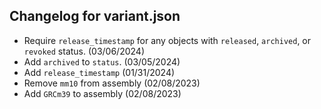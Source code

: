 ## Changelog for variant.json

* Require `release_timestamp` for any objects with `released`, `archived`, or `revoked` status. (03/06/2024)
* Add `archived` to `status`. (03/05/2024)
* Add `release_timestamp` (01/31/2024)
* Remove `mm10` from assembly (02/08/2023)
* Add `GRCm39` to assembly (02/08/2023)
